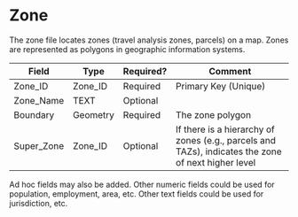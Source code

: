 # Zone

The zone file locates zones (travel analysis zones, parcels) on a map.
Zones are represented as polygons in geographic information systems.

| Field                                   | Type     | Required? | Comment                                                                                            |
| --------------------------------------- | -------- | --------- | -------------------------------------------------------------------------------------------------- |
| <span class="underline">Zone\_ID</span> | Zone\_ID | Required  | Primary Key (Unique)                                                                               |
| Zone\_Name                              | TEXT     | Optional  |                                                                                                    |
| Boundary                                | Geometry | Required  | The zone polygon                                                                                   |
| Super\_Zone                             | Zone\_ID | Optional  | If there is a hierarchy of zones (e.g., parcels and TAZs), indicates the zone of next higher level |

Ad hoc fields may also be added.
Other numeric fields could be used for population, employment, area, etc. 
Other text fields could be used for jurisdiction, etc.